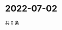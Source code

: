 # 2022-07-02

共 0 条

<!-- BEGIN WEIBO -->
<!-- 最后更新时间 Sat Jul 02 2022 23:00:43 GMT+0800 (China Standard Time) -->

<!-- END WEIBO -->
